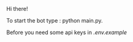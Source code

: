 Hi there!

To start the bot type : python main.py.

Before you need some api keys in <bold><i> .env.example </i></bold>
